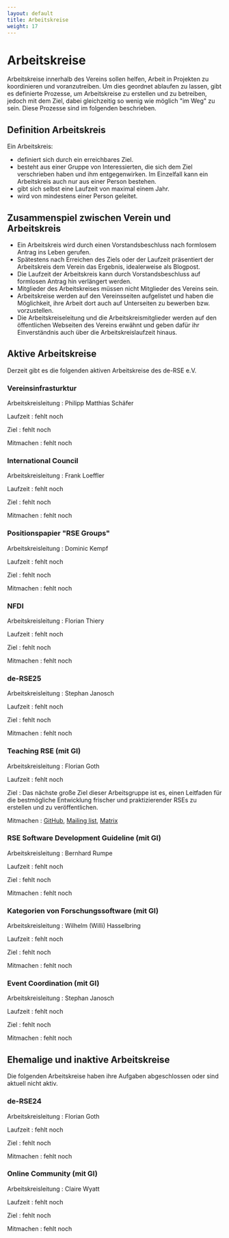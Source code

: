 ```yaml
---
layout: default
title: Arbeitskreise
weight: 17
---        
```


# Arbeitskreise

Arbeitskreise innerhalb des Vereins sollen helfen, Arbeit in Projekten zu koordinieren und voranzutreiben.
Um dies geordnet ablaufen zu lassen, gibt es definierte Prozesse, um Arbeitskreise zu erstellen und zu betreiben, jedoch mit dem Ziel, dabei gleichzeitig so wenig wie möglich "im Weg" zu sein.
Diese Prozesse sind im folgenden beschrieben.

## Definition Arbeitskreis

Ein Arbeitskreis:
- definiert sich durch ein erreichbares Ziel.
- besteht aus einer Gruppe von Interessierten, die sich dem Ziel verschrieben haben und ihm entgegenwirken. Im Einzelfall kann ein Arbeitskreis auch nur aus einer Person bestehen.
- gibt sich selbst eine Laufzeit von maximal einem Jahr.
- wird von mindestens einer Person geleitet.

## Zusammenspiel zwischen Verein und Arbeitskreis

- Ein Arbeitskreis wird durch einen Vorstandsbeschluss nach formlosem Antrag ins Leben gerufen.
- Spätestens nach Erreichen des Ziels oder der Laufzeit präsentiert der Arbeitskreis dem Verein das Ergebnis, idealerweise als Blogpost.
- Die Laufzeit der Arbeitskreis kann durch Vorstandsbeschluss auf formlosen Antrag hin verlängert werden.
- Mitglieder des Arbeitskreises müssen nicht Mitglieder des Vereins sein.
- Arbeitskreise werden auf den Vereinsseiten aufgelistet und haben die Möglichkeit, ihre Arbeit dort auch auf Unterseiten zu bewerben bzw. vorzustellen.
- Die Arbeitskreiseleitung und die Arbeitskreismitglieder werden auf den öffentlichen Webseiten des Vereins erwähnt und geben dafür ihr Einverständnis auch über die Arbeitskreislaufzeit hinaus.

## Aktive Arbeitskreise

Derzeit gibt es die folgenden aktiven Arbeitskreise des de-RSE e.V.

### Vereinsinfrasturktur

Arbeitskreisleitung
: Philipp Matthias Schäfer

Laufzeit
: fehlt noch

Ziel
: fehlt noch

Mitmachen
: fehlt noch

### International Council

Arbeitskreisleitung
: Frank Loeffler

Laufzeit
: fehlt noch

Ziel
: fehlt noch

Mitmachen
: fehlt noch

### Positionspapier "RSE Groups"

Arbeitskreisleitung
: Dominic Kempf

Laufzeit
: fehlt noch

Ziel
: fehlt noch

Mitmachen
: fehlt noch

### NFDI

Arbeitskreisleitung
: Florian Thiery

Laufzeit
: fehlt noch

Ziel
: fehlt noch

Mitmachen
: fehlt noch

### de-RSE25

Arbeitskreisleitung
: Stephan Janosch

Laufzeit
: fehlt noch

Ziel
: fehlt noch

Mitmachen
: fehlt noch

### Teaching RSE (mit GI)

Arbeitskreisleitung
: Florian Goth

Laufzeit
: fehlt noch

Ziel
: Das nächste große Ziel dieser Arbeitsgruppe ist es, einen Leitfaden für die bestmögliche Entwicklung frischer und praktizierender RSEs zu erstellen und zu veröffentlichen.

Mitmachen
: [GitHub](https://github.com/the-teachingRSE-project), [Mailing list](https://lists.uni-wuerzburg.de/mailman/listinfo/teachingrse), [Matrix](https://matrix.to/#/#de-rse.org-AK-trainingRSE:matrix.org)

### RSE Software Development Guideline (mit GI)

Arbeitskreisleitung
: Bernhard Rumpe

Laufzeit
: fehlt noch

Ziel
: fehlt noch

Mitmachen
: fehlt noch

### Kategorien von Forschungssoftware (mit GI)

Arbeitskreisleitung
: Wilhelm (Willi) Hasselbring

Laufzeit
: fehlt noch

Ziel
: fehlt noch

Mitmachen
: fehlt noch

### Event Coordination (mit GI)

Arbeitskreisleitung
: Stephan Janosch

Laufzeit
: fehlt noch

Ziel
: fehlt noch

Mitmachen
: fehlt noch

## Ehemalige und inaktive Arbeitskreise

Die folgenden Arbeitskreise haben ihre Aufgaben abgeschlossen oder sind aktuell nicht aktiv.

### de-RSE24

Arbeitskreisleitung
: Florian Goth

Laufzeit
: fehlt noch

Ziel
: fehlt noch

Mitmachen
: fehlt noch

### Online Community (mit GI)

Arbeitskreisleitung
: Claire Wyatt

Laufzeit
: fehlt noch

Ziel
: fehlt noch

Mitmachen
: fehlt noch